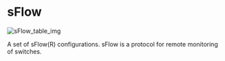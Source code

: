 # sFlow

![sFlow_table_img](http://www.plantuml.com/plantuml/img/SoWkIImgAStDuIf8JCvEJ4zLK0hApozH24bCoaajLbAevb80WkISnE9YXU3AufBKN0KR6mMD49sSpFICalIYrDGyJGKxEoHLnMuv-UNO5TLoSN513T7LjOEevE9oICrB0Ja0)

A set of sFlow(R) configurations.  sFlow is a protocol for remote monitoring of
switches.

